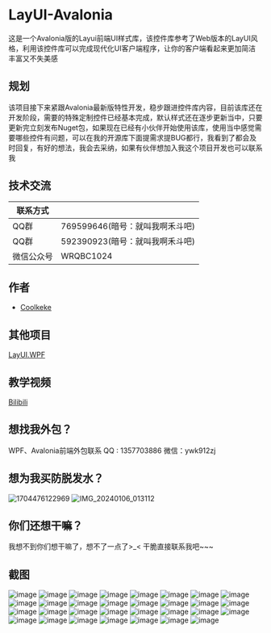 
# LayUI-Avalonia

这是一个Avalonia版的Layui前端UI样式库，该控件库参考了Web版本的LayUI风格，利用该控件库可以完成现代化UI客户端程序，让你的客户端看起来更加简洁丰富又不失美感

## 规划

该项目接下来紧跟Avalonia最新版特性开发，稳步跟进控件库内容，目前该库还在开发阶段，需要的特殊定制控件已经基本完成，默认样式还在逐步更新当中，只要更新完立刻发布Nuget包，如果现在已经有小伙伴开始使用该库，使用当中感觉需要哪些控件有问题，可以在我的开源库下面提需求提BUG都行，我看到了都会及时回复，有好的想法，我会去采纳，如果有伙伴想加入我这个项目开发也可以联系我

## 技术交流

| 联系方式             |                                                                |
| ----------------- | ------------------------------------------------------------------ | 
| QQ群 |  769599646(暗号：就叫我啊禾斗吧)|
| QQ群 |  592390923(暗号：就叫我啊禾斗吧)| 
| 微信公众号 |  WRQBC1024| 

## 作者

- [Coolkeke](https://github.com/Coolkeke?tab=overview&from=2023-12-01&to=2023-12-31)
  
## 其他项目
[LayUI.WPF](https://github.com/Layui-WPF-Team/Layui-WPF)

## 教学视频
[Bilibili](https://space.bilibili.com/48808444) 

## 想找我外包？
WPF、Avalonia前端外包联系 QQ : 1357703886 微信：ywk912zj

## 想为我买防脱发水？
![1704476122969](https://github.com/Layui-WPF-Team/Layui-WPF/assets/37786276/3e169d64-1c3d-42d3-81b0-89895d664b15) ![IMG_20240106_013112](https://github.com/Layui-WPF-Team/Layui-WPF/assets/37786276/36a60904-207c-4120-b531-cb402f95f5bb)

## 你们还想干嘛？
我想不到你们想干嘛了，想不了一点了>_<  干脆直接联系我吧~~~ 

## 截图
![image](https://github.com/Coolkeke/LayUI-Avalonia/assets/37786276/dba90edc-64c8-4367-8aec-b5b35ba83cba)
![image](https://github.com/Coolkeke/LayUI-Avalonia/assets/37786276/4ffa0052-63e7-4917-8c01-ffdb5f79321e)
![image](https://github.com/Coolkeke/LayUI-Avalonia/assets/37786276/fcedc5e1-9a1d-458b-989d-dd349731617e)
![image](https://github.com/Coolkeke/LayUI-Avalonia/assets/37786276/856409a3-633d-4c9f-9c83-bfb44fedf3f7)
![image](https://github.com/Coolkeke/LayUI-Avalonia/assets/37786276/20574ced-9247-4b6a-8b62-eddb48f64332)
![image](https://github.com/Coolkeke/LayUI-Avalonia/assets/37786276/352ea5c4-eebb-43c6-b255-549ba7fe10f5)
![image](https://github.com/Coolkeke/LayUI-Avalonia/assets/37786276/689e52f1-d8ee-42f5-8c4c-e021c461a2b2)
![image](https://github.com/Coolkeke/LayUI-Avalonia/assets/37786276/9ddff338-1769-47f9-acb9-b53c73c0341d)
![image](https://github.com/Coolkeke/LayUI-Avalonia/assets/37786276/fd189232-6cef-4d31-b61e-627608572309)
![image](https://github.com/Coolkeke/LayUI-Avalonia/assets/37786276/53b5655a-625f-4e9e-9278-88da1d42f19b)
![image](https://github.com/Coolkeke/LayUI-Avalonia/assets/37786276/252ee244-0edd-468e-9983-94bfb9406cc0)
![image](https://github.com/Coolkeke/LayUI-Avalonia/assets/37786276/fdcd3757-1c6a-433d-982e-1f83389852f3)
![image](https://github.com/Coolkeke/LayUI-Avalonia/assets/37786276/69f401f9-a2c1-477d-8c39-48f794bcb740)
![image](https://github.com/Coolkeke/LayUI-Avalonia/assets/37786276/96962fe1-8dae-4bcc-b811-9b8c16c4b806)
![image](https://github.com/Coolkeke/LayUI-Avalonia/assets/37786276/476d692b-db36-40e4-9372-36121541a216)
![image](https://github.com/Coolkeke/LayUI-Avalonia/assets/37786276/b25ea383-6ae5-40b3-949a-0a1071efbc1b)
![image](https://github.com/Coolkeke/LayUI-Avalonia/assets/37786276/807c3c9e-3b46-455e-87d7-b621f63c55c7)
![image](https://github.com/Coolkeke/LayUI-Avalonia/assets/37786276/619dfebe-2730-4a8b-8884-54c11ae81d6c)
![image](https://github.com/Coolkeke/LayUI-Avalonia/assets/37786276/e154f240-34af-430d-9c96-ef411fbd1677)
![image](https://github.com/Coolkeke/LayUI-Avalonia/assets/37786276/9bf61e9e-6320-4810-b265-d7968358350d)
![image](https://github.com/Coolkeke/LayUI-Avalonia/assets/37786276/e45ace89-2f9c-4acb-bb55-8e6ad4aeb021)
![image](https://github.com/Coolkeke/LayUI-Avalonia/assets/37786276/61934a9d-b6b9-4860-9ba7-69ce1bb44dcc)
![image](https://github.com/Coolkeke/LayUI-Avalonia/assets/37786276/9adaec90-93d3-4b91-96cc-9cbc801091b2)
![image](https://github.com/Coolkeke/LayUI-Avalonia/assets/37786276/2b9f7369-6336-4581-a433-7a8c959ed25f)
![image](https://github.com/Coolkeke/LayUI-Avalonia/assets/37786276/646c820b-750f-4d3a-8d95-a25a710f91a8)
![image](https://github.com/Coolkeke/LayUI-Avalonia/assets/37786276/43853016-2909-43f5-880c-11e6d349ebca)
![image](https://github.com/Coolkeke/LayUI-Avalonia/assets/37786276/9e74d39f-ddb0-416d-8e4c-83f74dbbb6c2)
![image](https://github.com/Coolkeke/LayUI-Avalonia/assets/37786276/337f1fed-e311-47f2-b226-b17ebb7be9fd)
![image](https://github.com/Coolkeke/LayUI-Avalonia/assets/37786276/88ab72f9-a3a2-443e-ad93-52bbad2cf6c7)
![image](https://github.com/Coolkeke/LayUI-Avalonia/assets/37786276/96dd7503-39e8-4635-b303-e43d002bf3b4)
![image](https://github.com/Coolkeke/LayUI-Avalonia/assets/37786276/4b883aaf-9387-4cf5-b933-d52c0fe339fd)




